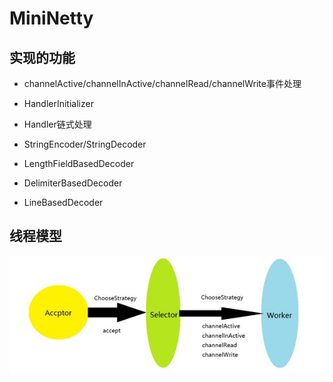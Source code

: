 # MiniNetty

## 实现的功能

- channelActive/channelInActive/channelRead/channelWrite事件处理

- HandlerInitializer 

- Handler链式处理

- StringEncoder/StringDecoder

- LengthFieldBasedDecoder

- DelimiterBasedDecoder

- LineBasedDecoder

## 线程模型

![ThreadMode](images/thread_mode.jpg)

